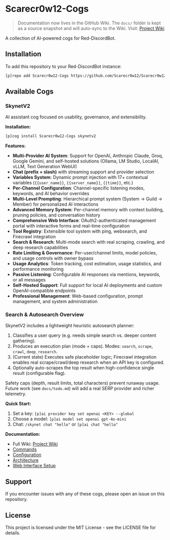 # Scarecr0w12-Cogs

> Documentation now lives in the GitHub Wiki. The `docs/` folder is kept as a source snapshot and will auto-sync to the Wiki. Visit: [Project Wiki](https://github.com/Scarecr0w12/Scarecr0w12-Cogs/wiki)

A collection of AI-powered cogs for Red-DiscordBot.

## Installation

To add this repository to your Red-DiscordBot instance:

```bash
[p]repo add Scarecr0w12-Cogs https://github.com/Scarecr0w12/Scarecr0w12-Cogs
```

## Available Cogs

### SkynetV2

AI assistant cog focused on usability, governance, and extensibility.

**Installation:**
```bash
[p]cog install Scarecr0w12-Cogs skynetv2
```

**Features:**

- **Multi-Provider AI System**: Support for OpenAI, Anthropic Claude, Groq, Google Gemini, and self-hosted solutions (Ollama, LM Studio, LocalAI, vLLM, Text Generation WebUI)
- **Chat (prefix + slash)** with streaming support and provider selection
- **Variables System**: Dynamic prompt injection with 17+ contextual variables (`{{user_name}}`, `{{server_name}}`, `{{time}}`, etc.)
- **Per-Channel Configuration**: Channel-specific listening modes, keywords, and AI behavior overrides
- **Multi-Level Prompting**: Hierarchical prompt system (System → Guild → Member) for personalized AI interactions
- **Advanced Memory System**: Per-channel memory with context building, pruning policies, and conversation history
- **Comprehensive Web Interface**: OAuth2-authenticated management portal with interactive forms and real-time configuration
- **Tool Registry**: Extensible tool system with ping, websearch, and Firecrawl integration
- **Search & Research**: Multi-mode search with real scraping, crawling, and deep research capabilities
- **Rate Limiting & Governance**: Per-user/channel limits, model policies, and usage controls with owner bypass
- **Usage Analytics**: Token tracking, cost estimation, usage statistics, and performance monitoring
- **Passive Listening**: Configurable AI responses via mentions, keywords, or all messages
- **Self-Hosted Support**: Full support for local AI deployments and custom OpenAI-compatible endpoints
- **Professional Management**: Web-based configuration, prompt management, and system administration

### Search & Autosearch Overview

SkynetV2 includes a lightweight heuristic autosearch planner:

1. Classifies a user query (e.g. needs simple search vs. deeper content gathering).
2. Produces an execution plan (mode + caps). Modes: `search`, `scrape`, `crawl`, `deep_research`.
3. (Current state) Executes safe placeholder logic; Firecrawl integration enables real scrape/crawl/deep research when an API key is configured.
4. Optionally auto-scrapes the top result when high-confidence single result (configurable flag).

Safety caps (depth, result limits, total characters) prevent runaway usage. Future work (see `docs/todo.md`) will add a real SERP provider and richer telemetry.

**Quick Start:**

1. Set a key: `[p]ai provider key set openai <KEY> --global`
2. Choose a model: `[p]ai model set openai gpt-4o-mini`
3. Chat: `/skynet chat "hello"` or `[p]ai chat "hello"`

**Documentation:**
- Full Wiki: [Project Wiki](https://github.com/Scarecr0w12/Scarecr0w12-Cogs/wiki)
- [Commands](docs/commands.md)
- [Configuration](docs/configuration.md)
- [Architecture](docs/architecture.md)
- [Web Interface Setup](docs/web-oauth-setup.md)

## Support

If you encounter issues with any of these cogs, please open an issue on this repository.

## License

This project is licensed under the MIT License - see the LICENSE file for details.
